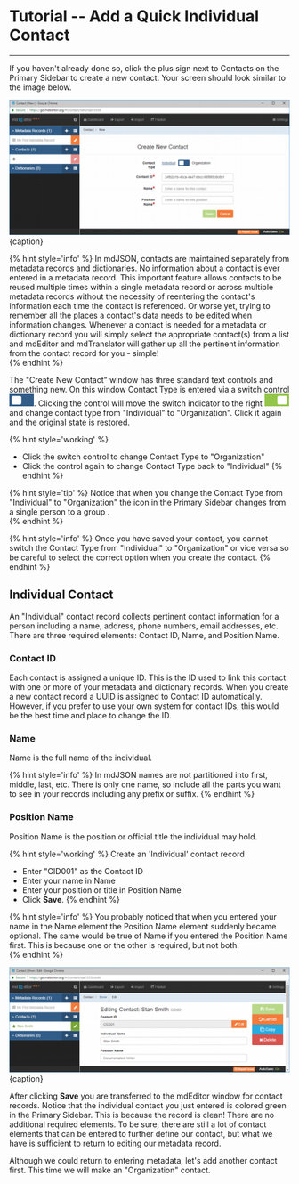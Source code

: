 # Tutorial -- Add a Quick Individual Contact 
---

If you haven't already done so, click the plus sign next to Contacts on the <span class="md-window">Primary Sidebar</span> to create a new contact.  Your screen should look similar to the image below.

![Create New Contact Window](/assets/tutorial/new-contact-ind-1.png){caption}

{% hint style='info' %}
  In mdJSON, contacts are maintained separately from metadata records and dictionaries.  No information about a contact is ever entered in a metadata record.  This important feature allows contacts to be reused multiple times within a single metadata record or across multiple metadata records without the necessity of reentering the contact's information each time the contact is referenced.  Or worse yet, trying to remember all the places a contact's data needs to be edited when information changes.  Whenever a contact is needed for a metadata or dictionary record you will simply select the appropriate contact(s) from a list and mdEditor and mdTranslator will gather up all the pertinent information from the contact record for you - simple!  
{% endhint %}

The "Create New Contact" window has three standard text controls and something new.  On this window <span class="md-element">Contact Type</span> is entered via a switch control ![](/assets/bullets/switch-left.png).  Clicking the control will move the switch indicator to the right ![](/assets/bullets/switch-right.png) and change <span class="md-element">contact type</span> from "Individual" to "Organization".  Click it again and the original state is restored.  

{% hint style='working' %}
  * Click the switch control to change <span class="md-element">Contact Type</span> to "Organization"
  * Click the control again to change <span class="md-element">Contact Type</span> back to "Individual"
{% endhint %} 

{% hint style='tip' %}
  Notice that when you change the <span class="md-element">Contact Type</span> from "Individual" to "Organization" the icon in the <span class="md-window">Primary Sidebar</span> changes from a single person <i class="fa fa-user"> </i> to a group <i class="fa fa-users"> </i>.  
{% endhint %}

{% hint style='info' %}
  Once you have saved your contact, you cannot switch the <span class="md-element">Contact Type</span> from "Individual" to "Organization" or vice versa so be careful to select the correct option when you create the contact.
{% endhint %} 

## Individual Contact

An "Individual" contact record collects pertinent contact information for a person including a name, address, phone numbers, email addresses, etc.  There are three required elements: <span class="md-element">Contact ID</span>, <span class="md-element">Name</span>, and <span class="md-element">Position Name</span>.

### Contact ID <i class="fa fa-asterisk required" title="Required"> </i>

Each contact is assigned a unique ID.  This is the ID used to link this contact with one or more of your metadata and dictionary records.  When you create a new contact record a UUID is assigned to <span class="md-element">Contact ID</span> automatically.  However, if you prefer to use your own system for contact IDs, this would be the best time and place to change the ID. 

### Name <i class="fa fa-asterisk required" title="Required"> </i>

<span class="md-element">Name</span> is the full name of the individual.  

{% hint style='info' %}
  In mdJSON names are not partitioned into first, middle, last, etc.  There is only one name, so include all the parts you want to see in your records including any prefix or suffix.
{% endhint %} 

### Position Name <i class="fa fa-asterisk required" title="Required"> </i>

<span class="md-element">Position Name</span> is the position or official title the individual may hold. 

{% hint style='working' %}
  Create an 'Individual' contact record
  * Enter "CID001" as the <span class="md-element">Contact ID</span>
  * Enter your name in <span class="md-element">Name</span>
  * Enter your position or title in <span class="md-element">Position Name</span>
  * Click <strong><span class="btn btn-success btn-xs"> <i class="fa fa-floppy-o"> </i> Save</span></strong>.
{% endhint %}

{% hint style='info' %}
  You probably noticed that when you entered your name in the <span class="md-element">Name</span> element the <span class="md-element">Position Name</span> element suddenly became optional.  The same would be true of <span class="md-element">Name</span> if you entered the <span class="md-element">Position Name</span> first.  This is because one or the other is required, but not both.  
{% endhint %}

![Create New Contact Window](/assets/tutorial/new-contact-ind-2.png){caption}

After clicking <strong><span class="btn btn-success btn-xs"> <i class="fa fa-floppy-o"> </i> Save</span></strong> you are transferred to the mdEditor window for contact records.  Notice that the individual contact you just entered is colored green in the <span class="md-window">Primary Sidebar</span>.  This is because the record is clean!  There are no additional required elements.  To be sure, there are still a lot of contact elements that can be entered to further define our contact, but what we have is sufficient to return to editing our metadata record.  

Although we could return to entering metadata, let's add another contact first.  This time we will make an "Organization" contact. 
